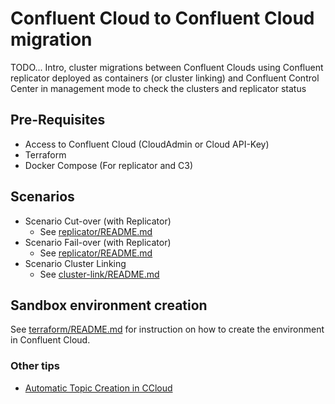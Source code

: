 # Confluent Cloud to Confluent Cloud migration

TODO... Intro, cluster migrations between Confluent Clouds using Confluent replicator deployed as containers (or cluster linking) and Confluent Control Center in management mode to check the clusters and replicator status

## Pre-Requisites

- Access to Confluent Cloud (CloudAdmin or Cloud API-Key)
- Terraform
- Docker Compose (For replicator and C3)

## Scenarios

- Scenario Cut-over (with Replicator)
  - See [replicator/README.md](replicator/README.md)
- Scenario Fail-over (with Replicator)
  - See [replicator/README.md](replicator/README.md)
- Scenario Cluster Linking
  - See [cluster-link/README.md](cluster-link/README.md)

## Sandbox environment creation

See [terraform/README.md](terraform/README.md) for instruction on how to create the environment in Confluent Cloud.

### Other tips

- [Automatic Topic Creation in CCloud](https://docs.confluent.io/cloud/current/clusters/broker-config.html#enable-automatic-topic-creation)